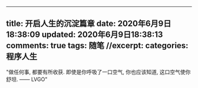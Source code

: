 
---
title: 开启人生的沉淀篇章
date: 2020年6月9日18:38:09
updated: 2020年6月9日18:38:13
comments: true
tags: 随笔
//excerpt: 
categories: 程序人生
---

"做任何事, 都要有所收获. 即使是你呼吸了一口空气, 你也应该知道, 这口空气使你舒坦. —— LVGO"

<!--more-->